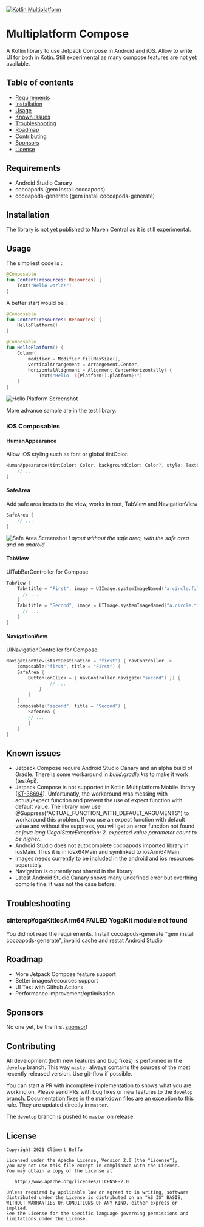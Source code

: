 [![Kotlin Multiplatform](https://img.shields.io/static/v1?logo=Kotlin&&logoColor=3c94cf&label=&message=Kotlin%20Multiplatform&color=555)](https://kotlinlang.org/docs/reference/multiplatform.html)

# Multiplatform Compose

A Kotlin library to use Jetpack Compose in Android and iOS. Allow to write UI for both in Kotin. Still experimental as many compose features are not yet available.

## Table of contents

- [Requirements](#requirements)
- [Installation](#installation)
- [Usage](#usage)
- [Known issues](#known-issues)
- [Troubleshooting](#troubleshooting)
- [Roadmap](#roadmap)
- [Contributing](#contributing)
- [Sponsors](#sponsors)
- [License](#license)

## Requirements

- Android Studio Canary
- cocoapods (gem install cocoapods)
- cocoapods-generate (gem install cocoapods-generate)

## Installation

The library is not yet published to Maven Central as it is still experimental.

## Usage

The simpliest code is :

```kotlin
@Composable
fun Content(resources: Resources) {
    Text("Hello world!")
}
```

A better start would be :

```kotlin
@Composable
fun Content(resources: Resources) {
    HelloPlatform()
}

@Composable
fun HelloPlatform() {
    Column(
        modifier = Modifier.fillMaxSize(),
        verticalArrangement = Arrangement.Center,
        horizontalAlignment = Alignment.CenterHorizontally) {
            Text("Hello, ${Platform().platform}!")
    }
}
```
![Hello Platform Screenshot](https://github.com/cl3m/multiplatform-compose/blob/develop/screenshots/HelloPlatform.png?raw=true)

More advance sample are in the test library.

### iOS Composables

#### HumanAppearance

Allow iOS styling such as font or global tintColor. 

```kotlin
HumanAppearance(tintColor: Color, backgroundColor: Color?, style: TextStyle) {
    // ...
}
```

#### SafeArea

Add safe area insets to the view, works in root, TabView and NavigationView

```kotlin
SafeArea {
    // ...
}
```

![Safe Area Screenshot](https://github.com/cl3m/multiplatform-compose/blob/develop/screenshots/Layout.png?raw=true)
*Layout without the safe area, with the safe area and on android*

#### TabView

UITabBarController for Compose

```kotlin
TabView {
    Tab(title = "First", image = UIImage.systemImageNamed("a.circle.fill")) {
      // ...
    }
    Tab(title = "Second", image = UIImage.systemImageNamed("a.circle.fill")) {
      // ...
    }
}
```

#### NavigationView

UINavigationController for Compose

```kotlin
NavigationView(startDestination = "first") { navController ->
    composable("first", title = "First") {
	SafeArea {
	    Button(onClick = { navController.navigate("second") }) { 
                // ...
            }
        }
    }
    composable("second", title = "Second") {
        SafeArea {
	    // ...
        }
    }
}
```

## Known issues

- Jetpack Compose require Android Studio Canary and an alpha build of Gradle. There is some workaround in _build.gradle.kts_ to make it work (testApi).
- Jetpack Compose is not supported in Kotlin Multiplatform Mobile library ([KT-38694](https://youtrack.jetbrains.com/issue/KT-38694)). Unfortunatly, the workaround was messing with actual/expect function and prevent the use of expect function with default value. The library now use @Suppress("ACTUAL_FUNCTION_WITH_DEFAULT_ARGUMENTS") to workaround this problem. If you use an expect function with default value and without the suppress, you will get an error function not found or _java.lang.IllegalStateException: 2. expected value parameter count to be higher_.
- Android Studio does not autocomplete cocoapods imported library in iosMain. Thus it is in iosx64Main and symlinked to iosArm64Main.
- Images needs currently to be included in the android and ios resources separately.
- Navigation is currently not shared in the library
- Latest Android Studio Canary shows many undefined error but everthing compile fine. It was not the case before.

## Troubleshooting

### cinteropYogaKitIosArm64 FAILED YogaKit module not found

You did not read the requirements. Install cocoapods-generate "gem install cocoapods-generate", invalid cache and restat Android Studio

## Roadmap

- More Jetpack Compose feature support
- Better images/resources support
- UI Test with Github Actions
- Performance improvement/optimisation

## Sponsors

No one yet, be the first [sponsor](https://github.com/sponsors/cl3m)!

## Contributing

All development (both new features and bug fixes) is performed in the `develop` branch. This way `master` always contains the sources of the most recently released version. Use git-flow if possible.

You can start a PR with incomplete implementation to shows what you are working on. Please send PRs with bug fixes or new features to the `develop` branch. Documentation fixes in the markdown files are an exception to this rule. They are updated directly in `master`.

The `develop` branch is pushed to `master` on release.

## License

    Copyright 2021 Clément Beffa
    
    Licensed under the Apache License, Version 2.0 (the "License");
    you may not use this file except in compliance with the License.
    You may obtain a copy of the License at
    
       http://www.apache.org/licenses/LICENSE-2.0
    
    Unless required by applicable law or agreed to in writing, software
    distributed under the License is distributed on an "AS IS" BASIS,
    WITHOUT WARRANTIES OR CONDITIONS OF ANY KIND, either express or implied.
    See the License for the specific language governing permissions and
    limitations under the License.
